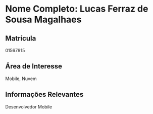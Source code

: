 # Nome Completo: Lucas Ferraz de Sousa Magalhaes

## Matrícula
01567915    

## Área de Interesse
Mobile, Nuvem

## Informações Relevantes
Desenvolvedor Mobile
